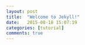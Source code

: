 ```yaml
---
layout: post
title:  "Welcome to Jekyll!"
date:   2015-08-18 15:07:19
categories: [tutorial]
comments: true
---
```

